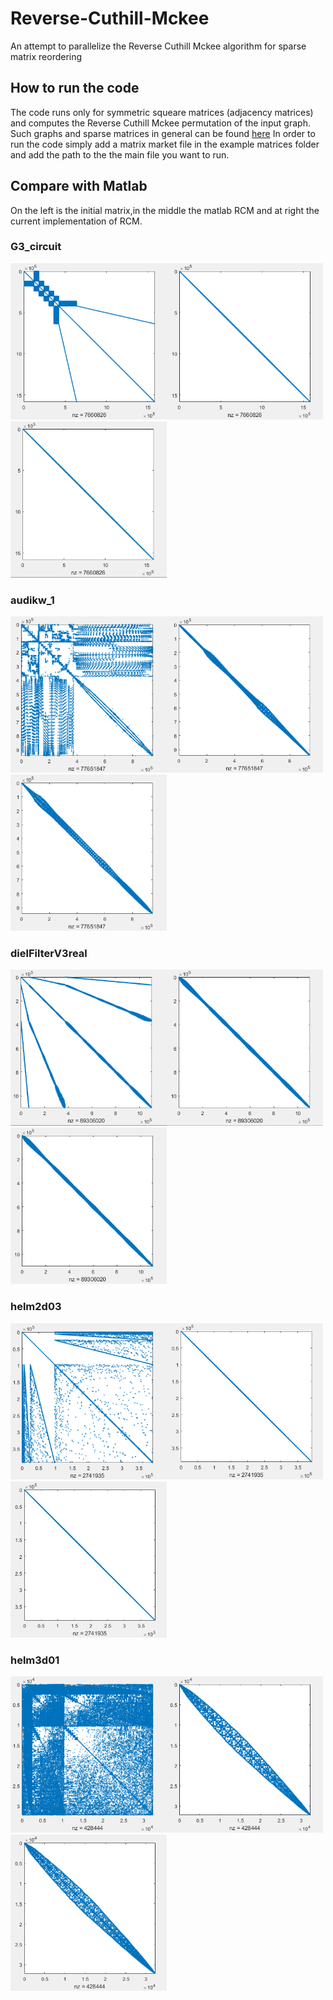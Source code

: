 # Reverse-Cuthill-Mckee


An attempt to parallelize the Reverse Cuthill Mckee algorithm for sparse matrix reordering 


## How to run the code 
  The code runs only for symmetric squeare matrices (adjacency matrices) and computes the Reverse Cuthill Mckee permutation of the input graph. Such graphs and sparse matrices in general can be found [here](https://sparse.tamu.edu/) In order to run the code simply add a matrix market file in the example matrices folder and add the path to the the main file you want to run.
  
## Compare with Matlab 
On the left is the initial matrix,in the middle the matlab RCM and at right the current implementation of RCM.
### G3_circuit   
<img src="https://github.com/doinakis/Reverse-Cuthill-Mckee/blob/master/Diagrams/initial_G3_circuit.png" alt="" data-canonical-src="https://github.com/doinakis/Reverse-Cuthill-Mckee/blob/master/Diagrams/initial_G3_circuit.png" width="250" height="250" /><img src="https://github.com/doinakis/Reverse-Cuthill-Mckee/blob/master/Diagrams/matlab_G3_circuit.png" alt="" data-canonical-src="https://github.com/doinakis/Reverse-Cuthill-Mckee/blob/master/Diagrams/matlab_G3_circuit.png" width="250" height="250" />
<img src="https://github.com/doinakis/Reverse-Cuthill-Mckee/blob/master/Diagrams/RCM_G3_circuit.png" alt="" data-canonical-src="https://github.com/doinakis/Reverse-Cuthill-Mckee/blob/master/Diagrams/RCM_G3_circuit.png" width="250" height="250" />
### audikw_1
<img src="https://github.com/doinakis/Reverse-Cuthill-Mckee/blob/master/Diagrams/initial_audikw_1.png" alt="" data-canonical-src="https://github.com/doinakis/Reverse-Cuthill-Mckee/blob/master/Diagrams/initial_audikw_1.png" width="250" height="250" /><img src="https://github.com/doinakis/Reverse-Cuthill-Mckee/blob/master/Diagrams/matlab_audikw_1.png" alt="" data-canonical-src="https://github.com/doinakis/Reverse-Cuthill-Mckee/blob/master/Diagrams/matlab_audikw_1.png" width="250" height="250" />
<img src="https://github.com/doinakis/Reverse-Cuthill-Mckee/blob/master/Diagrams/RCM_audikw_1.png" alt="" data-canonical-src="https://github.com/doinakis/Reverse-Cuthill-Mckee/blob/master/Diagrams/RCM_audikw_1.png" width="250" height="250" />
### dielFilterV3real
<img src="https://github.com/doinakis/Reverse-Cuthill-Mckee/blob/master/Diagrams/initial_dielFilterV3real.png" alt="" data-canonical-src="https://github.com/doinakis/Reverse-Cuthill-Mckee/blob/master/Diagrams/initial_dielFilterV3real.png" width="250" height="250" /><img src="https://github.com/doinakis/Reverse-Cuthill-Mckee/blob/master/Diagrams/matlab_dielFilterV3real.png" alt="" data-canonical-src="https://github.com/doinakis/Reverse-Cuthill-Mckee/blob/master/Diagrams/matlab_dielFilterV3real.png" width="250" height="250" />
<img src="https://github.com/doinakis/Reverse-Cuthill-Mckee/blob/master/Diagrams/RCM_dielFilterV3real.png" alt="" data-canonical-src="https://github.com/doinakis/Reverse-Cuthill-Mckee/blob/master/Diagrams/RCM_dielFilterV3real.png" width="250" height="250" />
### helm2d03
<img src="https://github.com/doinakis/Reverse-Cuthill-Mckee/blob/master/Diagrams/initial_helm2d03.png" alt="" data-canonical-src="https://github.com/doinakis/Reverse-Cuthill-Mckee/blob/master/Diagrams/initial_helm2d03.png" width="250" height="250" /><img src="https://github.com/doinakis/Reverse-Cuthill-Mckee/blob/master/Diagrams/matlab_helm2d03.png" alt="" data-canonical-src="https://github.com/doinakis/Reverse-Cuthill-Mckee/blob/master/Diagrams/matlab_helm2d03.png" width="250" height="250" />
<img src="https://github.com/doinakis/Reverse-Cuthill-Mckee/blob/master/Diagrams/RCM_helm2d03.png" alt="" data-canonical-src="https://github.com/doinakis/Reverse-Cuthill-Mckee/blob/master/Diagrams/RCM_helm2d03.png" width="250" height="250" />
### helm3d01
<img src="https://github.com/doinakis/Reverse-Cuthill-Mckee/blob/master/Diagrams/initial_helm3d01.png" alt="" data-canonical-src="https://github.com/doinakis/Reverse-Cuthill-Mckee/blob/master/Diagrams/initial_helm3d01.png" width="250" height="250" /><img src="https://github.com/doinakis/Reverse-Cuthill-Mckee/blob/master/Diagrams/matlab_helm3d01.png" alt="" data-canonical-src="https://github.com/doinakis/Reverse-Cuthill-Mckee/blob/master/Diagrams/matlab_helm3d01.png" width="250" height="250" />
<img src="https://github.com/doinakis/Reverse-Cuthill-Mckee/blob/master/Diagrams/RCM_helm3d01.png" alt="" data-canonical-src="https://github.com/doinakis/Reverse-Cuthill-Mckee/blob/master/Diagrams/RCM_helm3d01.png" width="250" height="250" />
